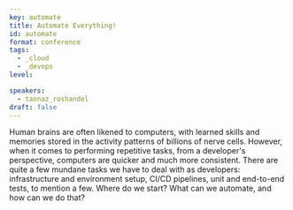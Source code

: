 ```yaml
---
key: automate
title: Automate Everything!
id: automate
format: conference
tags:
  - _cloud
  - _devops
level: 

speakers:
  - tannaz_roshandel
draft: false
---
```


Human brains are often likened to computers, with learned skills and memories stored in the activity patterns of billions of nerve cells. However, when it comes to performing repetitive tasks, from a developer's perspective, computers are quicker and much more consistent. 
There are quite a few mundane tasks we have to deal with as developers: infrastructure and environment setup, CI/CD pipelines, unit and end-to-end tests, to mention a few. Where do we start? What can we automate, and how can we do that?